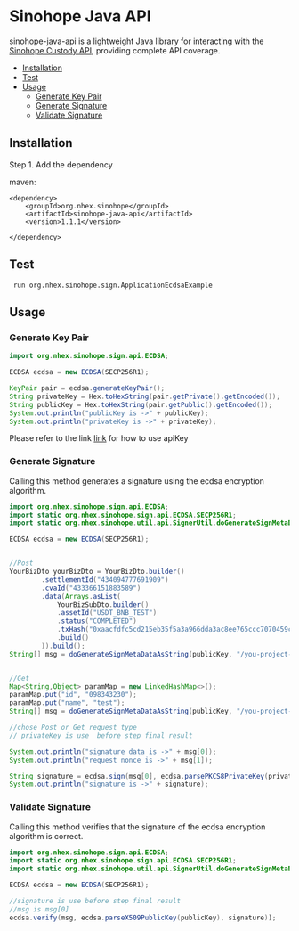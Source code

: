 # Sinohope Java API

sinohope-java-api is a lightweight Java library for interacting with the [Sinohope Custody API](https://sinohope.github.io/openloop/index.html#tag/Exchange-greaterCustody/paths/~1collateral~1v1~1address~1status/post), providing complete API coverage.


* [Installation](#installation)
* [Test](#test)
* [Usage](#usage)
  * [Generate Key Pair](#generate-key-pair)
  * [Generate Signature](#generate-signature)
  * [Validate Signature](#validate-signature)

## Installation
Step 1. Add the dependency

maven:
```
<dependency>
    <groupId>org.nhex.sinohope</groupId>
    <artifactId>sinohope-java-api</artifactId>
    <version>1.1.1</version>

</dependency>
```


## Test

```
 run org.nhex.sinohope.sign.ApplicationEcdsaExample
```

## Usage


### Generate Key Pair
```java
import org.nhex.sinohope.sign.api.ECDSA;

ECDSA ecdsa = new ECDSA(SECP256R1);

KeyPair pair = ecdsa.generateKeyPair();
String privateKey = Hex.toHexString(pair.getPrivate().getEncoded());
String publicKey = Hex.toHexString(pair.getPublic().getEncoded());
System.out.println("publicKey is ->" + publicKey);
System.out.println("privateKey is ->" + privateKey);
```
Please refer to the link [link](https://doc.custody.cobo.com/en.html#api-authentication) for how to use apiKey

### Generate Signature
Calling this method generates a signature using the ecdsa encryption algorithm.

```java
import org.nhex.sinohope.sign.api.ECDSA;
import static org.nhex.sinohope.sign.api.ECDSA.SECP256R1;
import static org.nhex.sinohope.util.api.SignerUtil.doGenerateSignMetaDataAsString;

ECDSA ecdsa = new ECDSA(SECP256R1);


//Post
YourBizDto yourBizDto = YourBizDto.builder()
        .settlementId("434094777691909")
        .cvaId("433366151883589")
        .data(Arrays.asList(
            YourBizSubDto.builder()
            .assetId("USDT_BNB_TEST")
            .status("COMPLETED")
            .txHash("0xaacfdfc5cd215eb35f5a3a966dda3ac8ee765ccc7070459c4c4951dc3f715d19")
            .build()
        )).build();
String[] msg = doGenerateSignMetaDataAsString(publicKey, "/you-project-path/demo/test/json2", JSON.toJSONString(yourBizDto));


//Get
Map<String,Object> paramMap = new LinkedHashMap<>();
paramMap.put("id", "098343230");
paramMap.put("name", "test");
String[] msg = doGenerateSignMetaDataAsString(publicKey, "/you-project-path/demo/order/findById",doBuildSignQueryString(paramMap));

//chose Post or Get request type
// privateKey is use  before step final result

System.out.println("signature data is ->" + msg[0]);
System.out.println("request nonce is ->" + msg[1]);

String signature = ecdsa.sign(msg[0], ecdsa.parsePKCS8PrivateKey(privateKey));
System.out.println("signature is ->" + signature);
```

### Validate Signature
Calling this method verifies that the signature of the ecdsa encryption algorithm is correct.


```java
import org.nhex.sinohope.sign.api.ECDSA;
import static org.nhex.sinohope.sign.api.ECDSA.SECP256R1;
import static org.nhex.sinohope.util.api.SignerUtil.doGenerateSignMetaDataAsString;

ECDSA ecdsa = new ECDSA(SECP256R1);

//signature is use before step final result
//msg is msg[0]
ecdsa.verify(msg, ecdsa.parseX509PublicKey(publicKey), signature));
```

